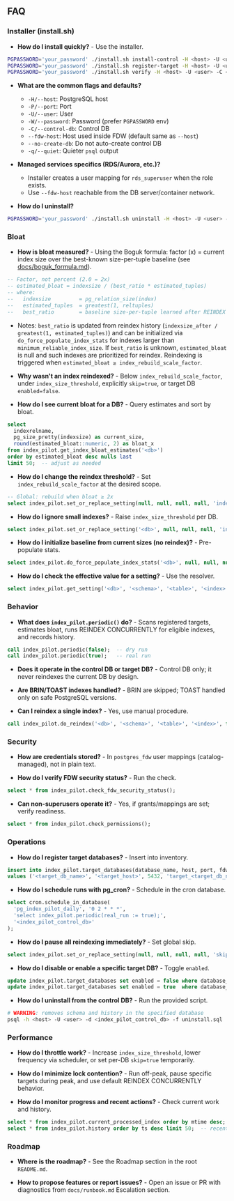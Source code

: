 ## FAQ

### Installer (install.sh)

- **How do I install quickly?** - Use the installer.
```bash
PGPASSWORD='your_password' ./install.sh install-control -H <host> -U <user> -C <control_db>
PGPASSWORD='your_password' ./install.sh register-target -H <host> -U <user> -C <control_db> -T <db> --fdw-host <target_host>
PGPASSWORD='your_password' ./install.sh verify -H <host> -U <user> -C <control_db>
```

- **What are the common flags and defaults?**
  - `-H/--host`: PostgreSQL host
  - `-P/--port`: Port 
  - `-U/--user`: User 
  - `-W/--password`: Password (prefer `PGPASSWORD` env)
  - `-C/--control-db`: Control DB
  - `--fdw-host`: Host used inside FDW (default same as `--host`)
  - `--no-create-db`: Do not auto-create control DB
  - `-q/--quiet`: Quieter `psql` output

- **Managed services specifics (RDS/Aurora, etc.)?**
  - Installer creates a user mapping for `rds_superuser` when the role exists.
  - Use `--fdw-host` reachable from the DB server/container network.

- **How do I uninstall?**
```bash
PGPASSWORD='your_password' ./install.sh uninstall -H <host> -U <user> -C <control_db> --drop-servers
```

### Bloat

- **How is bloat measured?** - Using the Boguk formula: factor (x) = current index size over the best-known size-per-tuple baseline (see [docs/boguk_formula.md](docs/boguk_formula.md)).
```sql
-- Factor, not percent (2.0 = 2x)
-- estimated_bloat = indexsize / (best_ratio * estimated_tuples)
-- where:
--   indexsize         = pg_relation_size(index)
--   estimated_tuples  = greatest(1, reltuples)
--   best_ratio        = baseline size-per-tuple learned after REINDEX
```
- Notes: `best_ratio` is updated from reindex history (`indexsize_after / greatest(1, estimated_tuples)`) and can be initialized via `do_force_populate_index_stats` for indexes larger than `minimum_reliable_index_size`. If `best_ratio` is unknown, `estimated_bloat` is null and such indexes are prioritized for reindex. Reindexing is triggered when `estimated_bloat ≥ index_rebuild_scale_factor`.

- **Why wasn't an index reindexed?** - Below `index_rebuild_scale_factor`, under `index_size_threshold`, explicitly `skip=true`, or target DB `enabled=false`.

- **How do I see current bloat for a DB?** - Query estimates and sort by bloat.
```sql
select 
  indexrelname,
  pg_size_pretty(indexsize) as current_size,
  round(estimated_bloat::numeric, 2) as bloat_x
from index_pilot.get_index_bloat_estimates('<db>')
order by estimated_bloat desc nulls last
limit 50;  -- adjust as needed
```

- **How do I change the reindex threshold?** - Set `index_rebuild_scale_factor` at the desired scope.
```sql
-- Global: rebuild when bloat ≥ 2x
select index_pilot.set_or_replace_setting(null, null, null, null, 'index_rebuild_scale_factor', '2', 'default policy');
```

- **How do I ignore small indexes?** - Raise `index_size_threshold` per DB.
```sql
select index_pilot.set_or_replace_setting('<db>', null, null, null, 'index_size_threshold', '100MB', 'skip small indexes in this DB');
```

- **How do I initialize baseline from current sizes (no reindex)?** - Pre-populate stats.
```sql
select index_pilot.do_force_populate_index_stats('<db>', null, null, null);
```

- **How do I check the effective value for a setting?** - Use the resolver.
```sql
select index_pilot.get_setting('<db>', '<schema>', '<table>', '<index>', 'index_rebuild_scale_factor');
```

### Behavior

- **What does `index_pilot.periodic()` do?** - Scans registered targets, estimates bloat, runs REINDEX CONCURRENTLY for eligible indexes, and records history.
```sql
call index_pilot.periodic(false);  -- dry run
call index_pilot.periodic(true);   -- real run
```

- **Does it operate in the control DB or target DB?** - Control DB only; it never reindexes the current DB by design.

- **Are BRIN/TOAST indexes handled?** - BRIN are skipped; TOAST handled only on safe PostgreSQL versions.

- **Can I reindex a single index?** - Yes, use manual procedure.
```sql
call index_pilot.do_reindex('<db>', '<schema>', '<table>', '<index>', false);  -- set last arg true to force
```

### Security

- **How are credentials stored?** - In `postgres_fdw` user mappings (catalog-managed), not in plain text.

- **How do I verify FDW security status?** - Run the check.
```sql
select * from index_pilot.check_fdw_security_status();
```

- **Can non-superusers operate it?** - Yes, if grants/mappings are set; verify readiness.
```sql
select * from index_pilot.check_permissions();
```

### Operations

- **How do I register target databases?** - Insert into inventory.
```sql
insert into index_pilot.target_databases(database_name, host, port, fdw_server_name)
values ('<target_db_name>', '<target_host>', 5432, 'target_<target_db_name>');
```

- **How do I schedule runs with pg_cron?** - Schedule in the cron database.
```sql
select cron.schedule_in_database(
  'pg_index_pilot_daily', '0 2 * * *',
  'select index_pilot.periodic(real_run := true);',
  '<index_pilot_control_db>'
);
```

- **How do I pause all reindexing immediately?** - Set global skip.
```sql
select index_pilot.set_or_replace_setting(null, null, null, null, 'skip', 'true', 'global pause');
```

- **How do I disable or enable a specific target DB?** - Toggle `enabled`.
```sql
update index_pilot.target_databases set enabled = false where database_name = '<db>';
update index_pilot.target_databases set enabled = true  where database_name = '<db>';
```

- **How do I uninstall from the control DB?** - Run the provided script.
```bash
# WARNING: removes schema and history in the specified database
psql -h <host> -U <user> -d <index_pilot_control_db> -f uninstall.sql
```

### Performance

- **How do I throttle work?** - Increase `index_size_threshold`, lower frequency via scheduler, or set per-DB `skip=true` temporarily.

- **How do I minimize lock contention?** - Run off-peak, pause specific targets during peak, and use default REINDEX CONCURRENTLY behavior.

- **How do I monitor progress and recent actions?** - Check current work and history.
```sql
select * from index_pilot.current_processed_index order by mtime desc; -- in-progress
select * from index_pilot.history order by ts desc limit 50;  -- recent events
```

### Roadmap

- **Where is the roadmap?** - See the Roadmap section in the root `README.md`.

- **How to propose features or report issues?** - Open an issue or PR with diagnostics from `docs/runbook.md` Escalation section.

